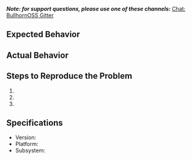 _**Note: for support questions, please use one of these channels:**_ [Chat: BullhornOSS Gitter](https://gitter.im/bullhorn/Open-Source)

## Expected Behavior


## Actual Behavior


## Steps to Reproduce the Problem

  1.
  1.
  1.

## Specifications

  - Version:
  - Platform:
  - Subsystem:
